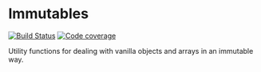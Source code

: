 # Immutables
[![Build Status](https://img.shields.io/travis/louy/immutables.svg)](https://travis-ci.org/louy/immutables)
[![Code coverage](https://img.shields.io/codecov/c/github/louy/immutables.svg)](https://codecov.io/gh/louy/immutables)

Utility functions for dealing with vanilla objects and arrays in an immutable way.
